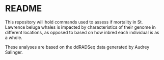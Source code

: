 # README

This repository will hold commands used to assess if mortality in St. Lawrence beluga whales is impacted by characteristics of their genome in different locations, as opposed to based on how inbred each individual is as a whole.

These analyses are based on the ddRADSeq data generated by Audrey Salinger.

